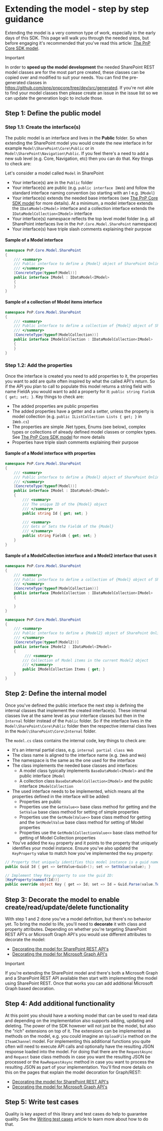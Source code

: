 # Extending the model - step by step guidance

Extending the model is a very common type of work, especially in the early days of this SDK. This page will walk you through the needed steps, but before engaging it's recommended that you've read this article: [The PnP Core SDK model](readme.md).

> [!Important]
> In order to **speed up the model development** the needed SharePoint REST model classes are for the most part pre created, these classes can be copied over and modified to suit your needs. You can find the pre-generated classes in https://github.com/pnp/pnpcore/tree/dev/src/generated. If you're not able to find your model classes then please create an issue in the issue list so we can update the generation logic to include those.

## Step 1: Define the public model

### Step 1.1: Create the interface(s)

The public model is an interface and lives in the **Public** folder. So when extending the SharePoint model you would create the new interface in for example `Model\SharePoint\Core\Public` or in `Model\SharePoint\Navigation\Public`. If you feel there's a need to add a new sub level (e.g. Core, Navigation, etc) then you can do that. Key things to check are:

Let's consider a model called `Model` in SharePoint

- Your interface(s) are in the `Public` folder
- Your interface(s) are public (e.g. `public interface IWeb`) and follow the standard interface naming convention (so starting with an I e.g. `IModel`)
- Your interface(s) extends the needed base interfaces (see [The PnP Core SDK model](readme.md) for more details). At a minimum, a model interface extends the `IDataModel<IModel>` interface and a collection interface extends the `IDataModelCollection<IModel>` interface
- Your interface(s) namespace reflects the top level model folder (e.g. all SharePoint interfaces live in the `PnP.Core.Model.SharePoint` namespace)
- Your interface(s) have triple slash comments explaining their purpose

#### Sample of a Model interface

```csharp
namespace PnP.Core.Model.SharePoint
{
    /// <summary>
    /// Public interface to define a {Model} object of SharePoint Online
    /// </summary>
    [ConcreteType(typeof(Model))]
    public interface IModel : IDataModel<IModel>
    {
    }
}
```

#### Sample of a collection of Model items interface

```csharp
namespace PnP.Core.Model.SharePoint
{
    /// <summary>
    /// Public interface to define a collection of {Model} object of SharePoint Online
    /// </summary>
    [ConcreteType(typeof(ModelCollection))]
    public interface IModelCollection : IDataModelCollection<IModel>
    {
    }
}
```

### Step 1.2: Add the properties

Once the interface is created you need to add properties to it, the properties you want to add are quite often inspired by what the called API's return. So if the API you plan to call to populate this model returns a string field with name FieldA you would want to add a property for it: `public string FieldA { get; set; }`. Key things to check are:

- The added properties are public properties
- The added properties have a getter and a setter, unless the property is model collection (e.g. `public IListCollection Lists { get; }` in `IWeb.cs`)
- The properties are simple .Net types, Enums (see below), complex types or collections of already defined model classes or complex types. See [The PnP Core SDK model](./readme.md) for more details
- Properties have triple slash comments explaining their purpose

#### Sample of a Model interface with properties

```csharp
namespace PnP.Core.Model.SharePoint
{
    /// <summary>
    /// Public interface to define a {Model} object of SharePoint Online
    /// </summary>
    [ConcreteType(typeof(Model))]
    public interface IModel : IDataModel<IModel>
    {
        /// <summary>
        /// The unique ID of the {Model} object
        /// </summary>
        public string Id { get; set; }

        /// <summary>
        /// Gets or Sets the FieldA of the {Model}
        /// </summary>
        public string FieldA { get; set; }
    }
}
```

#### Sample of a ModelCollection interface and a Model2 interface that uses it

```csharp
namespace PnP.Core.Model.SharePoint
{
    /// <summary>
    /// Public interface to define a collection of {Model} object of SharePoint Online
    /// </summary>
    [ConcreteType(typeof(ModelCollection))]
    public interface IModelCollection : IDataModelCollection<IModel>
    {

    }
}
```

```csharp
namespace PnP.Core.Model.SharePoint
{
    /// <summary>
    /// Public interface to define a {Model2} object of SharePoint Online
    /// </summary>
    [ConcreteType(typeof(Model2))]
    public interface IModel2 : IDataModel<IModel>
    {
         /// <summary>
        /// Collection of Model items in the current Model2 object
        /// </summary>
        public IModelCollection Items { get; }
    }
}
```

## Step 2: Define the internal model

Once you've defined the public interface the next step is defining the internal classes that implement the created interface(s). These internal classes live at the same level as your interface classes but then in the `Internal` folder instead of the `Public` folder. So if the interface lives in the `Model\SharePoint\Core\Public` folder then the respective internal class lives in the `Model\SharePoint\Core\Internal` folder.

The `model.cs` class contains the internal code, key things to check are:

- It's an internal partial class, e.g. `internal partial class Web`
- The class name is aligned to the interface name (e.g. `IWeb` and `Web`)
- The namespace is the same as the one used for the interface
- The class implements the needed base classes and interfaces:
  - A model class typically implements `BaseDataModel<IModel>` and the public interface `IModel`
  - A collection class `BaseDataModelCollection<IModel>` and the public interface `IModelCollection`
- The used interface needs to be implemented, which means all the properties defined in the interface will be added:
  - Properties are public
  - Properties use the `GetValue<>` base class method for getting and the `SetValue` base class method for setting of simple properties
  - Properties use the `GetModelValue<>` base class method for getting and the `SetModelValue` base class method for setting of Model properties
  - Properties use the `GetModelCollectionValue<>` base class method for getting of Model Collection properties
- You've added the `Key` property and it points to the property that uniquely identifies your model instance. Ensure you've also updated the `KeyProperty` value to match how you've implemented the `Key` property:

```csharp
// Property that uniquely identifies this model instance is a guid named Id
public Guid Id { get => GetValue<Guid>(); set => SetValue(value); }

// Implement they Key property to use the guid ID:
[KeyProperty(nameof(Id))]
public override object Key { get => Id; set => Id = Guid.Parse(value.ToString()); }
```

## Step 3: Decorate the model to enable create/read/update/delete functionality

With step 1 and 2 done you've a model definition, but there's no behavior yet. To bring the model to life, you'll need to **decorate** it with class and property attributes. Depending on whether you're targeting SharePoint REST API's or Microsoft Graph API's you would use different attributes to decorate the model:

- [Decorating the model for SharePoint REST API's](extending%20the%20model%20-%20SharePoint%20REST.md)
- [Decorating the model for Microsoft Graph API's](extending%20the%20model%20-%20Microsoft%20Graph.md)

> [!Important]
> If you're extending the SharePoint model and there's both a Microsoft Graph and a SharePoint REST API available then start with implementing the model using SharePoint REST. Once that works you can add additional Microsoft Graph based decoration.

## Step 4: Add additional functionality

At this point you should have a working model that can be used to read data and depending on the implementation also supports adding, updating and deleting. The power of the SDK however will not just be the model, but also the "rich" extensions on top of it. The extensions can be implemented as methods on the model, e.g. you could imagine an `UploadFile` method on the `ITeamChannel` model. For implementing this additional functions you quite often will need to execute API calls and optionally have the resulting JSON response loaded into the model. For doing that there are the `RequestAsync` and `Request` base class methods in case you want the resulting JSON be processed or the `RawRequestAsync` method in case you want to process the resulting JSON as part of your implementation. You'll find more details on this on the pages that explain the model decoration for Graph/REST:

- [Decorating the model for SharePoint REST API's](extending%20the%20model%20-%20SharePoint%20REST.md)
- [Decorating the model for Microsoft Graph API's](extending%20the%20model%20-%20Microsoft%20Graph.md)

## Step 5: Write test cases

Quality is key aspect of this library and test cases do help to guarantee quality. See the [Writing test cases](writing%20tests.md) article to learn more about how to do that.
